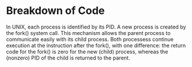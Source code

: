 # Breakdown of Code
In UNIX, each process is identified by its PID. A new process is created by the fork() system call. This
mechanism allows the parent process to communicate easily with its child process. Both processess continue
execution at the instruction after the fork(), with one difference: the return code for the fork() is zero
for the new (child) process, whereas the (nonzero) PID of the child is returned to the parent.
